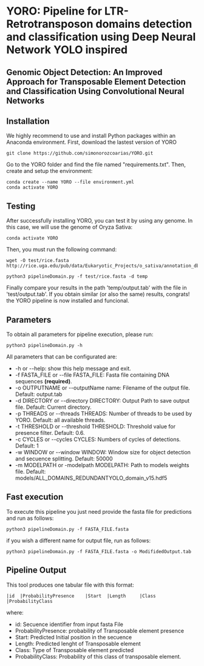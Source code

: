 # YORO: Pipeline for LTR-Retrotransposon domains detection and classification using Deep Neural Network YOLO inspired
## Genomic Object Detection: An Improved Approach for Transposable Element Detection and Classification Using Convolutional Neural Networks


## Installation
<a name="installation"/>

We highly recommend to use and install Python packages within an Anaconda environment. First, download the lastest version of YORO

```
git clone https://github.com/simonorozcoarias/YORO.git
```

Go to the YORO folder and find the file named "requirements.txt". Then, create and setup the environment: 

```
conda create --name YORO --file environment.yml
conda activate YORO

```

## Testing
<a name="testing"/>

After successfully installing YORO, you can test it by using any genome. In this case, we will use the genome of Oryza Sativa:

```
conda activate YORO
```
Then, you must run the following command:

```
wget -O test/rice.fasta http://rice.uga.edu/pub/data/Eukaryotic_Projects/o_sativa/annotation_dbs/pseudomolecules/version_7.0/all.dir/all.con

python3 pipelineDomain.py -f test/rice.fasta -d temp
```

Finally compare your results in the path 'temp/output.tab' with the file in 'test/output.tab'. If you obtain similar (or also the same) results, congrats! the YORO pipeline is now installed and funcional.


## Parameters
<a name="parameters"/>

To obtain all parameters for pipeline execution, please run: 
```
python3 pipelineDomain.py -h
```
All parameters that can be configurated are:

* -h or --help: show this help message and exit.
* -f FASTA_FILE or --file FASTA_FILE: Fasta file containing DNA sequences **(required)**.
* -o OUTPUTNAME or --outputName name: Filename of the output file. Default: output.tab
* -d DIRECTORY or --directory DIRECTORY: Output Path to save output file. Default: Current directory.
* -p THREADS or --threads THREADS: Number of threads to be used by YORO. Default: all available threads.
* -t THRESHOLD or --threshold THRESHOLD: Threshold value for presence filter. Default: 0.6.
* -c CYCLES or --cycles CYCLES: Numbers of cycles of detections. Default: 1
* -w WINDOW or --window WINDOW: Window size for object detection and secuence splitting. Default: 50000
* -m MODELPATH  or -modelpath MODELPATH: Path to models weights file. Default: models/ALL_DOMAINS_REDUNDANTYOLO_domain_v15.hdf5


## Fast execution
<a name="fastexe"/>

To execute this pipeline you just need provide the fasta file for predictions and run as follows:

```
python3 pipelineDomain.py -f FASTA_FILE.fasta
```
if you wish a different name for output file, run as follows:
```
python3 pipelineDomain.py -f FASTA_FILE.fasta -o ModifidedOutput.tab
```

## Pipeline Output
<a name="output"/>

This tool produces one tabular file with this format:

```
|id	 |ProbabilityPresence	 |Start	 |Length	 |Class	 |ProbabilityClass

```
where:
* id: Secuence identifier from input fasta File
* ProbabilityPresence: probability of Transposable element presence 
* Start: Predicted Initial position in the secuence
* Length: Predicted lenght of Transposable element
* Class: Type of Transposable element predicted
* ProbabilityClass: Probability of this class of transposable element.


